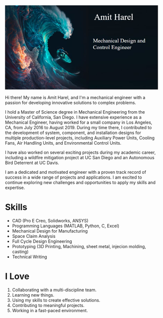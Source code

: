 ![Header Image](https://github.com/amitdharel/amitdharel/blob/main/github_photo.JPG)

Hi there! My name is Amit Harel, and I'm a mechanical engineer with a passion for developing innovative solutions to complex problems.

I hold a Master of Science degree in Mechanical Engineering from the University of California, San Diego. I have extensive experience as a Mechanical Engineer, having worked for a small company in Los Angeles, CA, from July 2016 to August 2019. During my time there, I contributed to the development of system, component, and installation designs for multiple production-level projects, including Auxiliary Power Units, Cooling Fans, Air Handling Units, and Environmental Control Units.

I have also worked on several exciting projects during my academic career, including a wildfire mitigation project at UC San Diego and an Autonomous Bird Deterrent at UC Davis. 

I am a dedicated and motivated engineer with a proven track record of success in a wide range of projects and applications. I am excited to continue exploring new challenges and opportunities to apply my skills and expertise.

# Skills

* CAD (Pro E Creo, Solidworks, ANSYS)
* Programming Languages (MATLAB, Python, C, Excel)
* Mechanical Design for Manufacturing
* Space Claim Analysis
* Full Cycle Design Engineering
* Prototyping (3D Printing, Machining, sheet metal, injecion molding, casting)
* Technical Writing

# I Love

1. Collaborating with a multi-discipline team.
2. Learning new things.
3. Using my skills to create effective solutions.
4. Contributing to meaningful projects.
5. Working in a fast-paced environment.
